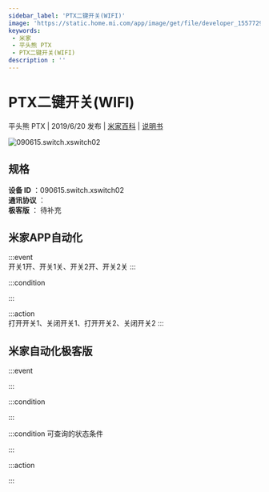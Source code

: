 ```yaml
---
sidebar_label: 'PTX二键开关(WIFI)'
image: 'https://static.home.mi.com/app/image/get/file/developer_1557729224kjnw1mie.png'
keywords: 
 - 米家
 - 平头熊 PTX
 - PTX二键开关(WIFI)
description : ''
---
```

# PTX二键开关(WIFI)

平头熊 PTX | 2019/6/20 发布 | [米家百科](https://home.mi.com/webapp/content/baike/product/index.html?model=090615.switch.xswitch02) | [说明书](https://home.mi.com/views/introduction.html?model=090615.switch.xswitch02&region=cn)

![090615.switch.xswitch02](https://static.home.mi.com/app/image/get/file/developer_1557729224kjnw1mie.png)

## 规格  
> 
**设备 ID** ：090615.switch.xswitch02  
**通讯协议** ：  
**极客版**  ： 待补充 


## 米家APP自动化  

:::event  
开关1开、开关1关、开关2开、开关2关
:::

:::condition  

:::

:::action   
打开开关1、关闭开关1、打开开关2、关闭开关2
:::

## 米家自动化极客版  

:::event  

:::

:::condition  

:::

:::condition 可查询的状态条件  

:::

:::action  

:::

        
